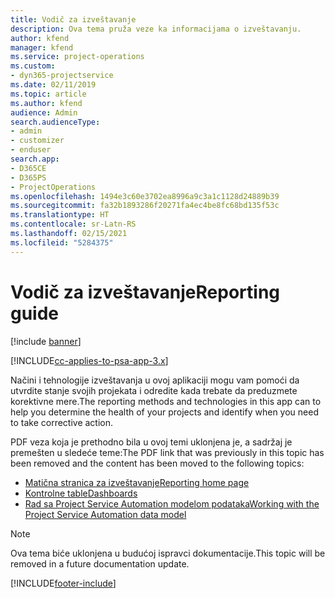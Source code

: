 ```yaml
---
title: Vodič za izveštavanje
description: Ova tema pruža veze ka informacijama o izveštavanju.
author: kfend
manager: kfend
ms.service: project-operations
ms.custom:
- dyn365-projectservice
ms.date: 02/11/2019
ms.topic: article
ms.author: kfend
audience: Admin
search.audienceType:
- admin
- customizer
- enduser
search.app:
- D365CE
- D365PS
- ProjectOperations
ms.openlocfilehash: 1494e3c60e3702ea8996a9c3a1c1128d24889b39
ms.sourcegitcommit: fa32b1893286f20271fa4ec4be8fc68bd135f53c
ms.translationtype: HT
ms.contentlocale: sr-Latn-RS
ms.lasthandoff: 02/15/2021
ms.locfileid: "5284375"
---
```

# <a name="reporting-guide"></a><span data-ttu-id="4a31b-103">Vodič za izveštavanje</span><span class="sxs-lookup"><span data-stu-id="4a31b-103">Reporting guide</span></span>

[!include [banner](../../includes/psa-now-project-operations.md)]

[!INCLUDE[cc-applies-to-psa-app-3.x](../../includes/cc-applies-to-psa-app-3x.md)]

<span data-ttu-id="4a31b-104">Načini i tehnologije izveštavanja u ovoj aplikaciji mogu vam pomoći da utvrdite stanje svojih projekata i odredite kada trebate da preduzmete korektivne mere.</span><span class="sxs-lookup"><span data-stu-id="4a31b-104">The reporting methods and technologies in this app can to help you determine the health of your projects and identify when you need to take corrective action.</span></span> 

<span data-ttu-id="4a31b-105">PDF veza koja je prethodno bila u ovoj temi uklonjena je, a sadržaj je premešten u sledeće teme:</span><span class="sxs-lookup"><span data-stu-id="4a31b-105">The PDF link that was previously in this topic has been removed and the content has been moved to the following topics:</span></span>

- [<span data-ttu-id="4a31b-106">Matična stranica za izveštavanje</span><span class="sxs-lookup"><span data-stu-id="4a31b-106">Reporting home page</span></span>](../reports-reporting-dynamics-365-project-service.md)
- [<span data-ttu-id="4a31b-107">Kontrolne table</span><span class="sxs-lookup"><span data-stu-id="4a31b-107">Dashboards</span></span>](../reports-dashboards.md)
- [<span data-ttu-id="4a31b-108">Rad sa Project Service Automation modelom podataka</span><span class="sxs-lookup"><span data-stu-id="4a31b-108">Working with the Project Service Automation data model</span></span>](../reports-working-project-service-data-model.md)

> [!NOTE]
> <span data-ttu-id="4a31b-109">Ova tema biće uklonjena u budućoj ispravci dokumentacije.</span><span class="sxs-lookup"><span data-stu-id="4a31b-109">This topic will be removed in a future documentation update.</span></span> 


[!INCLUDE[footer-include](../../includes/footer-banner.md)]